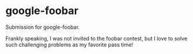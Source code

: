 # google-foobar
Submission for google-foobar.

Frankly speaking, I was not invited to the foobar contest, but I love to solve such challenging problems as my favorite pass time!
